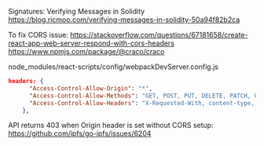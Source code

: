 Signatures: Verifying Messages in Solidity
https://blog.ricmoo.com/verifying-messages-in-solidity-50a94f82b2ca

To fix CORS issue:
https://stackoverflow.com/questions/67181658/create-react-app-web-server-respond-with-cors-headers
https://www.npmjs.com/package/@craco/craco

node_modules/react-scripts/config/webpackDevServer.config.js
```json
headers: {
      "Access-Control-Allow-Origin": "*",
      "Access-Control-Allow-Methods": "GET, POST, PUT, DELETE, PATCH, OPTIONS",
      "Access-Control-Allow-Headers": "X-Requested-With, content-type, Authorization"
    },
```

API returns 403 when Origin header is set without CORS setup:
https://github.com/ipfs/go-ipfs/issues/6204
